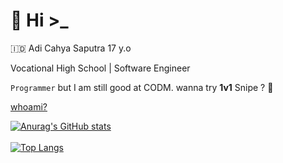 # 🥶 Hi >_

:indonesia: Adi Cahya Saputra 17 y.o

Vocational High School | Software Engineer

`Programmer` but I am still good at CODM. wanna try <b>1v1</b> Snipe ?
🗿

[whoami?](https://adi-cahya-saputra.vercel.app)
<br>

[![Anurag's GitHub stats](https://github-readme-stats.vercel.app/api?username=AdiCahyaSaputra&show_icons=true&theme=onedark)](https://github.com/anuraghazra/github-readme-stats)
<br><br>
[![Top Langs](https://github-readme-stats.vercel.app/api/top-langs/?username=AdiCahyaSaputra&layout=compact)](https://github.com/anuraghazra/github-readme-stats)
